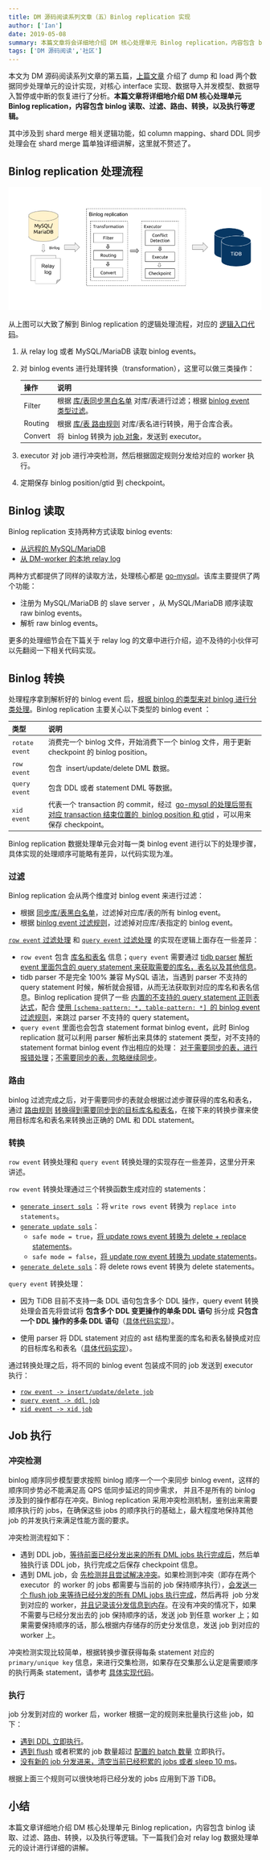 ```yaml
---
title: DM 源码阅读系列文章（五）Binlog replication 实现
author: ['Ian']
date: 2019-05-08
summary: 本篇文章将会详细地介绍 DM 核心处理单元 Binlog replication，内容包含 binlog 读取、过滤、路由、转换，以及执行等逻辑。 
tags: ['DM 源码阅读','社区']
---
```


本文为 DM 源码阅读系列文章的第五篇，[上篇文章](https://pingcap.com/blog-cn/dm-source-code-reading-4/) 介绍了 dump 和 load 两个数据同步处理单元的设计实现，对核心 interface 实现、数据导入并发模型、数据导入暂停或中断的恢复进行了分析。**本篇文章将详细地介绍 DM 核心处理单元 Binlog replication，内容包含 binlog 读取、过滤、路由、转换，以及执行等逻辑。**

其中涉及到 shard merge 相关逻辑功能，如 column mapping、shard DDL 同步处理会在 shard merge 篇单独详细讲解，这里就不赘述了。

## Binlog replication 处理流程

![](media/dm-source-code-reading-5/1.png)

从上图可以大致了解到 Binlog replication 的逻辑处理流程，对应的 [逻辑入口代码](https://github.com/pingcap/dm/blob/8bfa3e0e99b1bb1d59d9efd6320d9a86fa468217/syncer/syncer.go#L886)。

1.  从 relay log 或者 MySQL/MariaDB 读取 binlog events。

2.  对 binlog events 进行处理转换（transformation），这里可以做三类操作：
	
	| 操作 | 说明 |
	|:-------|:-----------------|
	| Filter | 根据 [库/表同步黑白名单](https://pingcap.com/docs-cn/tools/dm/data-synchronization-features/#black-white-table-lists) 对库/表进行过滤；根据 [binlog event 类型过滤](https://pingcap.com/docs-cn/tools/dm/data-synchronization-features/#binlog-event-filter)。|
	| Routing | 根据 [库/表 路由规则](https://pingcap.com/docs-cn/tools/dm/data-synchronization-features/#table-routing) 对库/表名进行转换，用于合库合表。 |
	| Convert | 将  binlog 转换为 [job 对象](https://github.com/pingcap/dm/blob/8bfa3e0e99b1bb1d59d9efd6320d9a86fa468217/syncer/job.go)，发送到 executor。 |
	
3.  executor 对 job 进行冲突检测，然后根据固定规则分发给对应的 worker 执行。

4.  定期保存 binlog position/gtid 到 checkpoint。

## Binlog 读取

Binlog replication 支持两种方式读取 binlog events:

+ [从远程的 MySQL/MariaDB](https://github.com/pingcap/dm/blob/8bfa3e0e99b1bb1d59d9efd6320d9a86fa468217/syncer/syncer.go#L1032)
+ [从 DM-worker 的本地 relay log](https://github.com/pingcap/dm/blob/8bfa3e0e99b1bb1d59d9efd6320d9a86fa468217/syncer/syncer.go#L1036)

两种方式都提供了同样的读取方法，处理核心都是 [go-mysql](https://github.com/siddontang/go-mysql)。该库主要提供了两个功能：

+ 注册为 MySQL/MariaDB 的 slave server ，从 MySQL/MariaDB 顺序读取 raw binlog events。
+ 解析 raw binlog events。

更多的处理细节会在下篇关于 relay log 的文章中进行介绍，迫不及待的小伙伴可以先翻阅一下相关代码实现。

## Binlog 转换

处理程序拿到解析好的 binlog event 后，[根据 binlog 的类型来对 binlog 进行分类处理](https://github.com/pingcap/dm/blob/8bfa3e0e99b1bb1d59d9efd6320d9a86fa468217/syncer/syncer.go#L1133)。Binlog replication 主要关心以下类型的 binlog event ：

| 类型 | 说明 |
|:------------------|:---------------------|
| `rotate event` | 消费完一个 binlog 文件，开始消费下一个 binlog 文件，用于更新 checkpoint 的 binlog position。 |
| `row event` | 包含  insert/update/delete DML 数据。 |
| `query event` | 包含 DDL 或者 statement DML 等数据。 |
| `xid event` | 代表一个 transaction 的 commit，经过  [go-mysql 的处理后带有对应 transaction 结束位置的  binlog position 和 gtid](https://github.com/siddontang/go-mysql/blob/b3fc2b70c8a8ea9128d51c968bcab03802d95343/replication/binlogsyncer.go#L751) ，可以用来保存 checkpoint。 |

Binlog replication 数据处理单元会对每一类 binlog event 进行以下的处理步骤，具体实现的处理顺序可能略有差异，以代码实现为准。

### 过滤

Binlog replication 会从两个维度对 binlog event 来进行过滤：

+ 根据 [同步库/表黑白名单](https://github.com/pingcap/dm/blob/8bfa3e0e99b1bb1d59d9efd6320d9a86fa468217/syncer/syncer.go#L119)，过滤掉对应库/表的所有 binlog event。
+ 根据 [binlog event 过滤规则](https://github.com/pingcap/dm/blob/8bfa3e0e99b1bb1d59d9efd6320d9a86fa468217/syncer/syncer.go#L117)，过滤掉对应库/表指定的 binlog event。

[`row event` 过滤处理](https://github.com/pingcap/dm/blob/8bfa3e0e99b1bb1d59d9efd6320d9a86fa468217/syncer/filter.go#L147) 和 [`query event` 过滤处理](https://github.com/pingcap/dm/blob/8bfa3e0e99b1bb1d59d9efd6320d9a86fa468217/syncer/filter.go#L96) 的实现在逻辑上面存在一些差异：

+ `row event` 包含 [库名和表名](https://github.com/pingcap/dm/blob/8bfa3e0e99b1bb1d59d9efd6320d9a86fa468217/syncer/syncer.go#L1167) 信息；`query event` 需要通过 [tidb parser](https://github.com/pingcap/parser) [解析 event 里面包含的 query statement 来获取需要的库名，表名以及其他信息](https://github.com/pingcap/dm/blob/8bfa3e0e99b1bb1d59d9efd6320d9a86fa468217/syncer/syncer.go#L1365)。
+ tidb parser 不是完全 100% 兼容 MySQL 语法，当遇到 parser 不支持的 query statement 时候，解析就会报错，从而无法获取到对应的库名和表名信息。Binlog replication 提供了一些 [内置的不支持的 query statement 正则表达式](https://github.com/pingcap/dm/blob/8bfa3e0e99b1bb1d59d9efd6320d9a86fa468217/syncer/filter.go#L32)，配合 [使用 `[schema-pattern: *, table-pattern: *] `的 binlog event 过滤规则](https://github.com/pingcap/dm/blob/8bfa3e0e99b1bb1d59d9efd6320d9a86fa468217/syncer/filter.go#L123)，来跳过 parser 不支持的 query statement。
+ `query event` 里面也会包含 statement format binlog event，此时 Binlog replication 就可以利用 parser 解析出来具体的 statement 类型，对不支持的 statement format binlog event 作出相应的处理： [对于需要同步的表，进行报错处理](https://github.com/pingcap/dm/blob/8bfa3e0e99b1bb1d59d9efd6320d9a86fa468217/syncer/ddl.go#L117)；[不需要同步的表，忽略继续同步](https://github.com/pingcap/dm/blob/8bfa3e0e99b1bb1d59d9efd6320d9a86fa468217/syncer/ddl.go#L108)。

### 路由

binlog 过滤完成之后，对于需要同步的表就会根据过滤步骤获得的库名和表名，通过 [路由规则](https://github.com/pingcap/dm/blob/8bfa3e0e99b1bb1d59d9efd6320d9a86fa468217/syncer/syncer.go#L116) [转换得到需要同步到的目标库名和表名](https://github.com/pingcap/dm/blob/8bfa3e0e99b1bb1d59d9efd6320d9a86fa468217/syncer/syncer.go#L1960)，在接下来的转换步骤来使用目标库名和表名来转换出正确的 DML 和 DDL statement。

### 转换

`row event` 转换处理和 `query event` 转换处理的实现存在一些差异，这里分开来讲述。

`row event` 转换处理通过三个转换函数生成对应的 statements：

+ [`generate insert sqls`](https://github.com/pingcap/dm/blob/8bfa3e0e99b1bb1d59d9efd6320d9a86fa468217/syncer/syncer.go#L1261) ：将 `write rows event` 转换为 `replace into statements`。
+ [`generate update sqls`](https://github.com/pingcap/dm/blob/8bfa3e0e99b1bb1d59d9efd6320d9a86fa468217/syncer/syncer.go#L1294)：
    - `safe mode = true`，[将 update rows event 转换为 delete + replace statements](https://github.com/pingcap/dm/blob/8bfa3e0e99b1bb1d59d9efd6320d9a86fa468217/syncer/dml.go#L193)。
    - `safe mode = false`，[将 update row event 转换为 update statements](https://github.com/pingcap/dm/blob/8bfa3e0e99b1bb1d59d9efd6320d9a86fa468217/syncer/dml.go#L231)。
+ [`generate delete sqls`](https://github.com/pingcap/dm/blob/8bfa3e0e99b1bb1d59d9efd6320d9a86fa468217/syncer/syncer.go#L1327)：将 delete rows event 转换为 delete statements。

`query event` 转换处理：

+ 因为 TiDB 目前不支持一条 DDL 语句包含多个 DDL 操作，query event 转换处理会首先将尝试将 **包含多个 DDL 变更操作的单条 DDL 语句** 拆分成 **只包含一个 DDL 操作的多条 DDL 语句**（[具体代码实现](https://github.com/pingcap/dm/blob/8bfa3e0e99b1bb1d59d9efd6320d9a86fa468217/syncer/syncer.go#L1411)）。

+ 使用 parser 将 DDL statement 对应的 ast 结构里面的库名和表名替换成对应的目标库名和表名（[具体代码实现](https://github.com/pingcap/dm/blob/8bfa3e0e99b1bb1d59d9efd6320d9a86fa468217/syncer/syncer.go#L1442)）。

通过转换处理之后，将不同的 binlog event 包装成不同的 job 发送到 executor 执行：

+ [`row event -> insert/update/delete job`](https://github.com/pingcap/dm/blob/8bfa3e0e99b1bb1d59d9efd6320d9a86fa468217/syncer/syncer.go#L1353)
+ [`query event -> ddl job`](https://github.com/pingcap/dm/blob/8bfa3e0e99b1bb1d59d9efd6320d9a86fa468217/syncer/syncer.go#L1529)
+ [`xid event -> xid job`](https://github.com/pingcap/dm/blob/8bfa3e0e99b1bb1d59d9efd6320d9a86fa468217/syncer/syncer.go#L1702)

## Job 执行

### 冲突检测

binlog 顺序同步模型要求按照 binlog 顺序一个一个来同步 binlog event，这样的顺序同步势必不能满足高 QPS 低同步延迟的同步需求， 并且不是所有的 binlog 涉及到的操作都存在冲突。Binlog replication 采用冲突检测机制，鉴别出来需要顺序执行的 jobs，在确保这些 jobs 的顺序执行的基础上，最大程度地保持其他 job 的并发执行来满足性能方面的要求。

冲突检测流程如下：

+ 遇到 DDL job，[等待前面已经分发出来的所有 DML jobs 执行完成后](https://github.com/pingcap/dm/blob/8bfa3e0e99b1bb1d59d9efd6320d9a86fa468217/syncer/syncer.go#L642)，然后单独执行该 DDL job，执行完成之后保存 checkpoint 信息。
+ 遇到 DML job，会 [先检测并且尝试解决冲突](https://github.com/pingcap/dm/blob/8bfa3e0e99b1bb1d59d9efd6320d9a86fa468217/syncer/syncer.go#L1712)。如果检测到冲突（即存在两个 executor  的 worker 的 jobs 都需要与当前的 job 保持顺序执行），[会发送一个 flush job 来等待已经分发的所有 DML jobs 执行完成](https://github.com/pingcap/dm/blob/8bfa3e0e99b1bb1d59d9efd6320d9a86fa468217/syncer/syncer.go#L1730)，然后再将  job 分发到对应的 worker，[并且记录该分发信息到内存](https://github.com/pingcap/dm/blob/8bfa3e0e99b1bb1d59d9efd6320d9a86fa468217/syncer/syncer.go#L1735)。在没有冲突的情况下，如果不需要与已经分发出去的 job 保持顺序的话，发送 job 到任意 worker 上；如果需要保持顺序的话，那么根据内存储存的历史分发信息，发送 job 到对应的 worker 上。

冲突检测实现比较简单，根据转换步骤获得每条 statement 对应的 `primary/unique key` 信息，来进行交集检测，如果存在交集那么认定是需要顺序的执行两条 statement，请参考 [具体实现代码](https://github.com/pingcap/dm/blob/8bfa3e0e99b1bb1d59d9efd6320d9a86fa468217/syncer/causality.go)。

### 执行

job 分发到对应的 worker 后，worker 根据一定的规则来批量执行这些 job，如下：

+ [遇到 DDL 立即执行](https://github.com/pingcap/dm/blob/8bfa3e0e99b1bb1d59d9efd6320d9a86fa468217/syncer/syncer.go#L804)。
+ [遇到 flush](https://github.com/pingcap/dm/blob/8bfa3e0e99b1bb1d59d9efd6320d9a86fa468217/syncer/syncer.go#L861) 或者积累的 job 数量超过 [配置的 batch 数量](https://github.com/pingcap/dm/blob/8bfa3e0e99b1bb1d59d9efd6320d9a86fa468217/dm/config/task.go#L183) 立即执行。
+ [没有新的 job 分发进来，清空当前已经积累的 jobs 或者 sleep 10 ms](https://github.com/pingcap/dm/blob/8bfa3e0e99b1bb1d59d9efd6320d9a86fa468217/syncer/syncer.go#L871)。

根据上面三个规则可以很快地将已经分发的 jobs 应用到下游 TiDB。

## 小结

本篇文章详细地介绍 DM 核心处理单元 Binlog replication，内容包含 binlog 读取、过滤、路由、转换，以及执行等逻辑。下一篇我们会对 relay log 数据处理单元的设计进行详细的讲解。
